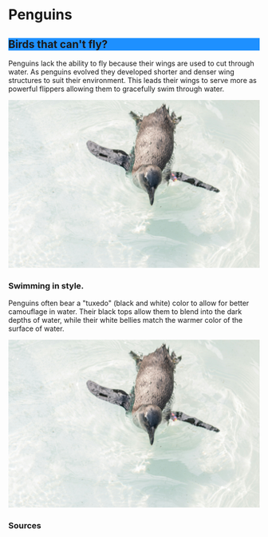 <html>
<head>
</head>
<body>
<h1> Penguins </h1>
<h2 style="background-color:DodgerBlue;"> Birds that can't fly?</h2>
<p> Penguins lack the ability to fly because their wings are used to cut through water. As penguins evolved they developed shorter and denser wing structures to suit their environment. This leads their wings to serve more as powerful flippers allowing them to gracefully swim through water. </p>
<img src="angelo-abear-UgL9xl4GSDc-unsplash.jpg">
<h3> Swimming in style. </h3>
<p> Penguins often bear a "tuxedo" (black and white) color to allow for better camouflage in water. Their black tops allow them to blend into the dark depths of water, while their white bellies match the warmer color of the surface of water. </p>
<img src="angelo-abear-UgL9xl4GSDc-unsplash.jpg">
<h3> Sources </h3>
<a href="https://www.allaboutbirds.org/news/why-cant-penguins-fly/"></a>
<a href="https://www.cabq.gov/artsculture/biopark/news/10-cool-facts-about-penguins"></a>
</body>
</html>
